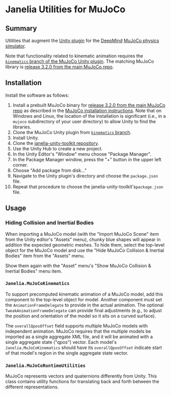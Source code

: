 # Janelia Utilities for MuJoCo

## Summary

Utilities that augment the [Unity plugin](https://mujoco.readthedocs.io/en/latest/unity.html) for the [DeepMind](https://deepmind.google/) [MuJoCo physics simulator](https://mujoco.org/).

Note that functionality related to kinematic animation requires the [`kinematics` branch of the MuJoCo Unity plugin](https://github.com/FlyVirtualReality/mujoco/tree/kinematics).  The matching MuJoCo library is [release 3.2.0 from the main MuJoCo repo](https://github.com/google-deepmind/mujoco/releases/tag/3.2.0).

## Installation

Install the software as follows:
1. Install a prebuilt MuJoCo binary for [release 3.2.0 from the main MuJoCo repo](https://github.com/google-deepmind/mujoco/releases/tag/3.2.0) as described in the [MuJoCo installation instructions](https://mujoco.readthedocs.io/en/stable/unity.html#installation-instructions).  Note that on Windows and Linux, the location of the installation is significant (i.e., in a `mujoco` subdirectory of your user directory) to allow Unity to find the libraries.
2. Clone the MuJoCo Unity plugin from [`kinematics` branch](https://github.com/FlyVirtualReality/mujoco/tree/kinematics).
3. Install Unity.
4. Clone the [janelia-unity-toolkit repository](https://github.com/JaneliaSciComp/janelia-unity-toolkit).
5. Use the Unity Hub to create a new project.
6. In the Unity Editor's "Window" menu choose "Package Manager".
7. In the Package Manager window, press the "+" button in the upper left corner.
8. Choose "Add package from disk..."
9. Navigate to the Unity plugin's directory and choose the `package.json` file.
10. Repeat that procedure to choose the janelia-unity-toolkit's`package.json` file.

## Usage

### Hiding Collision and Inertial Bodies

When importing a MuJoCo model (with the "Import MuJoCo Scene" item from the Unity editor's "Assets" menu), chunky blue shapes will appear in addition the expected geometric meshes.  To hide them, select the top-level object for the MuJoCo model and use the "Hide MuJoCo Collision & Inertial Bodies" item from the "Assets" menu.

Show them again with the "Asset" menu's "Show MuJoCo Collision & Inertial Bodies" menu item.

### `Janelia.MuJoCoKinematics`

To support precomputed kinematic animation of a MuJoCo model, add this component to the top-level object for model.  Another component must set the `AnimationFrameDelegate` to provide in the actual animation.  The optional `TweakAnimationFrameDelegate` can provide final adjustments (e.g., to adjust the position and orientation of the model so it sits on a curved surface).

The `overallQposOffset` field supports multiple MuJoCo models with independent animation.  MuJoCo requires that the multiple models be imported as a single aggregate XML file, and it will be animated with a single aggregate state ("qpos") vector.  Each model's `Janelia.MuJoCoKinematics` should have its `overallQposOffset` indicate start of that model's region in the single aggregate state vector.

### `Janelia.MuJoCoRuntimeUtilities`

MuJoCo represents vectors and quaternions differently from Unity.  This class contains utility functions for translating back and forth between the different representations.
